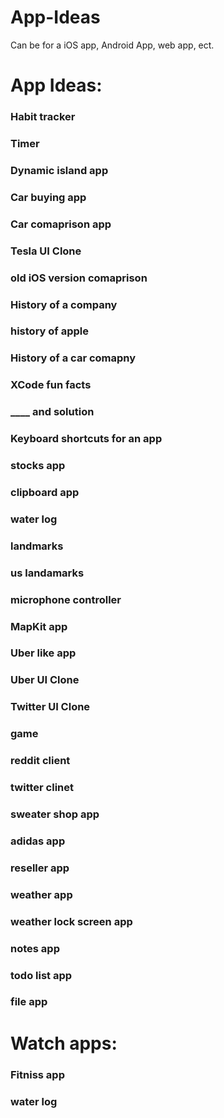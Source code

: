# App-Ideas
Can be for a iOS app, Android App, web app, ect.

# App Ideas:

### Habit tracker
### Timer 
### Dynamic island app
### Car buying app
### Car comaprison app
### Tesla UI Clone
### old iOS version comaprison
### History of a company
### history of apple
### History of a car comapny
### XCode fun facts
### ____ and solution
### Keyboard shortcuts for an app
### stocks app
### clipboard app
### water log
### landmarks
### us landamarks
### microphone controller
### MapKit app
### Uber like app
### Uber UI Clone
### Twitter UI Clone
### game
### reddit client
### twitter clinet
### sweater shop app
### adidas app
### reseller app
### weather app
### weather lock screen app
### notes app
### todo list app
### file app



# Watch apps:
### Fitniss app
### water log

